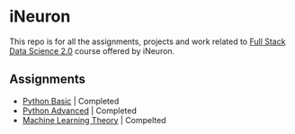 # iNeuron
This repo is for all the assignments, projects and work related to [Full Stack Data Science 2.0](https://ineuron.ai/course/Full-Stack-Data-Science-BootCamp-2.0) course offered by iNeuron.

## Assignments
- [Python Basic](https://github.com/ashutosh-vaidya/iNeuron/tree/main/Assignments/01.%20Python/01.%20Python%20Basics) | Completed
- [Python Advanced](https://github.com/ashutosh-vaidya/iNeuron/tree/main/Assignments/01.%20Python/02.%20Python%20Advanced) | Completed
- [Machine Learning Theory](https://github.com/ashutosh-vaidya/iNeuron/tree/main/Assignments/02.%20Machine%20Learning) | Compelted
